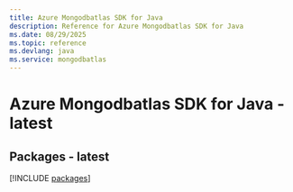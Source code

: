 ```yaml
---
title: Azure Mongodbatlas SDK for Java
description: Reference for Azure Mongodbatlas SDK for Java
ms.date: 08/29/2025
ms.topic: reference
ms.devlang: java
ms.service: mongodbatlas
---
```

# Azure Mongodbatlas SDK for Java - latest
## Packages - latest
[!INCLUDE [packages](mongodbatlas-index.md)]
